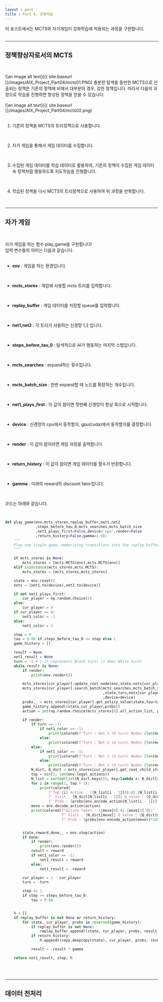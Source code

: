 ```yaml
---
layout : post
title : Part 4. 강화학습
---
```


이 포스트에서는 MCTS와 자가게임이 강화학습에 적용되는 과정을 구현합니다.
<br />
<br />

---

## **정책향상자로서의 MCTS**
<br />

![an image alt text]({{ site.baseurl }}/images/AIX_Project_Part04/mcts01.PNG)
 충분한 탐색을 동반한 MCTS으로 산출되는 정책은 기존의 정책에 비해서 대부분의 경우, 강한
 정책입니다. 따라서 다음의 과정으로 학습을 진행하면 향상된 정책을 얻을 수 있습니다.
<br />
<br />
![an image alt text]({{ site.baseurl }}/images/AIX_Project_Part04/mcts02.png)
<br />
<br />

1. 기존의 정책을 MCTS의 트리정책으로 사용합니다.
<br />

2. 자가 게임을 통해서 게임 데이터를 수집합니다.
<br />

3. 수집된 게임 데이터를 학습 데이터로 활용하여, 기존의 정책이 수집된 게임 데이터 속 정책처럼
행동하도록 지도학습을 진행합니다.
<br />

4. 학습된 정책을 다시 MCTS의 트리정책으로 사용하여 위 과정을 반복합니다.
<br />

---

## **자가 게임**
<br />

자가 게임을 하는 함수 play_game을 구현합니다!  
입력 변수들의 의미는 다음과 같습니다.
<br />
<br />
* **env** : 게임을 하는 환경입니다.
<br />

* **mcts_stores** : 게임에 사용할 mcts 트리를 입력합니다.
<br />

* **replay_buffer** : 게임 데이터를 저장할 queue를 입력합니다.
<br />

* **net1,net2** : 각 트리가 사용하는 신경망 1,2 입니다.
<br />

* **steps_before_tau_0** : 탐색적으로 AI가 행동하는 마지막 스텝입니다.
<br />

* **mcts_searches** : expand하는 횟수입니다.
<br />

* **mcts_batch_size** : 한번 expand할 때 노드를 확장하는 개수입니다.
<br />

* **net1_plays_first** : 이 값이 참이면 첫번째 신경망이 항상 흑으로 시작합니다.
<br />

* **device** : 신경망이 cpu에서 동작할지, gpu(cuda)에서 동작할지를 결정합니다.
<br />

* **render** : 이 값이 참이라면 게임 과정을 출력합니다.
<br />

* **return_history** : 이 값이 참이면 게임 데이터를 함수가 반환합니다.
<br />

* **gamma** : 미래의 reward의 discount fator입니다.
<br />

코드는 아래와 같습니다.
<br />
<br />
```python

def play_game(env,mcts_stores,replay_buffer,net1,net2
              ,steps_before_tau_0,mcts_searches,mcts_batch_size
              ,net1_plays_first=False,device='cpu',render=False
              ,return_history=False,gamma=1.0):
    """
    Play one single game, memorizing transitions into the replay buffer
    """

    if mcts_stores is None:
        mcts_stores = [mcts.MCTS(env),mcts.MCTS(env)]
    elif isinstance(mcts_stores,mcts.MCTS):
        mcts_stores = [mcts_stores,mcts_stores]

    state = env.reset()
    nets = [net1.to(device),net2.to(device)]

    if not net1_plays_first:
        cur_player = np.random.choice(2)
    else:
        cur_player = 0
    if cur_player == 0:
        net1_color = -1
    else:
        net1_color = 1

    step = 0
    tau = 0.08 if steps_before_tau_0 <= step else 1
    game_history = []

    result = None
    net1_result = None
    turn = -1 # (-1) represents Black turn! (1 does White turn)
    while result is None:
        if render:
            print(env.render())

        mcts_stores[cur_player].update_root_node(env,state,nets[cur_player],device=device)
        mcts_stores[cur_player].search_batch(mcts_searches,mcts_batch_size
                                             ,state,turn,nets[cur_player]
                                             ,device=device)
        probs,_ = mcts_stores[cur_player].get_policy_value(state,tau=tau)
        game_history.append((state,cur_player,probs))
        action = int(np.random.choice(mcts_stores[0].all_action_list, p=probs))

        if render:
            if turn == -1:
                if net1_color == -1:
                    print(colored(f"Turn : Net 1 (O turn) Nodes {len(mcts_stores[cur_player].probs):}",'blue'))
                else:
                    print(colored(f"Turn : Net 2 (O turn) Nodes {len(mcts_stores[cur_player].probs):}", 'blue'))
            else:
                if net1_color == -1:
                    print(colored(f"Turn : Net 2 (X turn) Nodes {len(mcts_stores[cur_player].probs):}",'blue'))
                else:
                    print(colored(f"Turn : Net 1 (X turn) Nodes {len(mcts_stores[cur_player].probs):}", 'blue'))
            N_dict, Q_dict = mcts_stores[cur_player].get_root_child_statistics()
            top = min(3, len(env.legal_actions))
            N_list = sorted(list(N_dict.keys()), key=lambda x: N_dict[x], reverse=True)
            for i in range(1, top + 1):
                print(colored(
                    f'Top {i} Action : ({N_list[i - 1][0]:d},{N_list[i - 1][1]:d})'
                    f' Visit : {N_dict[N_list[i - 1]]} Q_value : {Q_dict[N_list[i - 1]]:.3f}'
                    f' Prob : {probs[env.encode_action(N_list[i - 1])]*100:.2f} %','cyan'))
            move = env.decode_action(action)
            print(colored(f"Action taken : ({move[0]:d},{move[1]:d})"
                          f" Visit : {N_dict[move]} Q_value : {Q_dict[move]:.3f}"
                          f" Prob : {probs[env.encode_action(move)]*100:.2f} %",'red'))


        state,reward,done,_ = env.step(action)
        if done:
            if render:
                print(env.render())
            result = reward
            if net1_color == -1:
                net1_result = reward
            else:
                net1_result = -reward

        cur_player = 1 - cur_player
        turn = -turn

        step += 1
        if step >= steps_before_tau_0:
            tau = 0.08


    h = []
    if replay_buffer is not None or return_history:
        for state, cur_player, probs in reversed(game_history):
            if replay_buffer is not None:
                replay_buffer.append((state, cur_player, probs, result))
            if return_history:
                h.append((copy.deepcopy(state), cur_player, probs, result))

            result = -result * gamma

    return net1_result, step, h
```
<br />
<br />

---

## **데이터 전처리**
